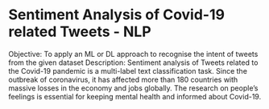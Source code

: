 # Sentiment Analysis of Covid-19 related Tweets - NLP 

Objective: To apply an ML or DL approach to recognise the intent of tweets from the given dataset Description: Sentiment analysis of Tweets related to the Covid-19 pandemic is a multi-label text classification task. Since the outbreak of coronavirus, it has affected more than 180 countries with massive losses in the economy and jobs globally. The research on people’s feelings is essential for keeping mental health and informed about Covid-19.